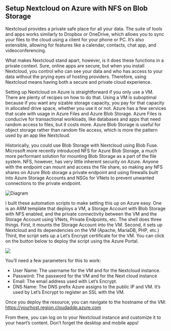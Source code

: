 ## Setup Nextcloud on Azure with NFS on Blob Storage

Nextcloud provides a private safe place for all your data. The suite of tools and apps works similarly to Dropbox or OneDrive, which allows you to sync your files to the cloud using a client for your phone or PC. It’s also extensible, allowing for features like a calendar, contacts, chat app, and videoconferencing.

What makes Nextcloud stand apart, however, is it does these functions in a private context. Sure, online apps are secure, but when you install Nextcloud, you control who can see your data and who has access to your data without the prying eyes of hosting providers. Therefore, using Nextcloud means having both a secure and private cloud experience.

Setting up Nextcloud on Azure is straightforward if you only use a VM. There are plenty of recipes on how to do that. Using a VM is suboptimal because if you want any sizable storage capacity, you pay for that capacity in allocated drive space, whether you use it or not. Azure has a few services that scale with usage in Azure Files and Azure Blob Storage. Azure Files is conducive for transactional workloads, like databases and apps that need random access to files, but it costs more. Azure Blob Storage is useful for object storage rather than random file access, which is more the pattern used by an app like Nextcloud. 

Historically, you could use Blob Storage with Nextcloud using Blob Fuse. Microsoft more recently introduced NFS for Azure Blob Storage, a much more performant solution for mounting Blob Storage as a part of the file system. NFS, however, has very little inherent security on Azure. Anyone with the endpoint can mount and access the file share, so making any NFS shares on Azure Blob storage a private endpoint and using firewalls built into Azure Storage Accounts and NSGs for VNets to prevent unwanted connections to the private endpoint.

![Diagram](diagram.png)

I built these automation scripts to make setting this up on Azure easy. One is an ARM template that deploys a VM, a Storage Account with Blob Storage with NFS enabled, and the private connectivity between the VM and the Storage Account using VNets, Private Endpoints, etc. The shell does three things. First, it mounts the Storage Account into the VM. Second, it sets up Nextcloud and its dependencies on the VM (Apache, MariaDB, PHP, etc.) Third, the script sets up a Let’s Encrypt certificate for the VM.  You can click on the button below to deploy the script using the Azure Portal.

<a href="https://portal.azure.com/#create/Microsoft.Template/uri/https%3A%2F%2Fraw.githubusercontent.com%2Fpromitierra%2Fnextcloud-azure%2Fmain%2Ftemplate.json" target="_blank"><img src="http://azuredeploy.net/deploybutton.png"/></a>

You’ll need a few parameters for this to work:

* User Name: The username  for the VM and for the Nextcloud instance.
* Password: The password for the VM and for the Next cloud instance
* Email: The email address used with Let’s Encrypt.
* DNS Name: The DNS prefix Azure assigns to the public IP and VM. It’s used by Let’s Encrypt to register an SSL with the VM.

Once you deploy the resource, you can navigate to the hostname of the VM: https://yourhost.region.cloudaddp.azure.com

From there, you can log on to your Nextcloud instance and customize it to your heart’s content. Don’t forget the desktop and mobile apps!

